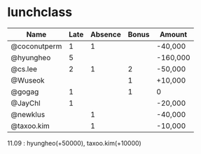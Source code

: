 # lunchclass

Name          | Late  | Absence | Bonus | Amount  |
------------- | ------|---------|-------|---------|
@coconutperm  | 1     | 1       |       | -40,000 |
@hyungheo     | 5     |         |       |-160,000 |
@cs.lee       | 2     | 1       | 2     | -50,000 |
@Wuseok       |       |         | 1     | +10,000 |
@gogag        | 1     |         | 1     | 0       |
@JayChl       | 1     |         |       | -20,000 |
@newklus      |       | 1       |       | -40,000 |
@taxoo.kim    |       | 1       |       | -10,000 |


11.09 : hyungheo(+50000), taxoo.kim(+10000)
